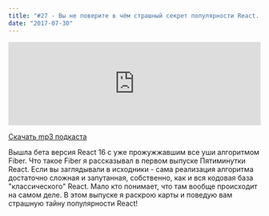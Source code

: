 ```yaml
---
title: "#27 - Вы не поверите в чём страшный секрет популярности React..."
date: "2017-07-30"
---
```


<iframe width="100%" height="166" scrolling="no" frameborder="no" src="https://w.soundcloud.com/player/?url=https%3A//api.soundcloud.com/tracks/335514382&amp;color=ff5500&amp;auto_play=false&amp;hide_related=false&amp;show_comments=true&amp;show_user=true&amp;show_reposts=false"></iframe>

<a href="https://5minreact.podster.fm/27/download/audio.mp3?download=yes&media=file"><i class="fa fa-download"></i> Скачать mp3 подкаста</a>

Вышла бета версия React 16 с уже прожужжавшим все уши алгоритмом Fiber. Что такое Fiber я рассказывал в первом выпуске Пятиминутки React. Если вы заглядывали в исходники - сама реализация алгоритма достаточно сложная и запутанная, собственно, как и вся кодовая база "классического" React. Мало кто понимает, что там вообще происходит на самом деле. В этом выпуске я раскрою карты и поведую вам страшную тайну популярности React!
